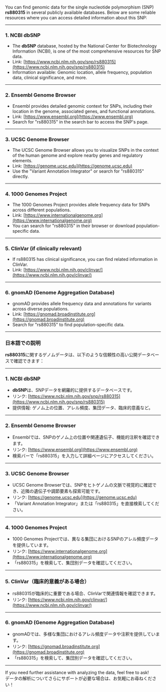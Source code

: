 You can find genomic data for the single nucleotide polymorphism (SNP) **rs880315** in several publicly available databases. Below are some reliable resources where you can access detailed information about this SNP:

---

### 1. **NCBI dbSNP**
   - The **dbSNP** database, hosted by the National Center for Biotechnology Information (NCBI), is one of the most comprehensive resources for SNP data.
   - Link: [https://www.ncbi.nlm.nih.gov/snp/rs880315](https://www.ncbi.nlm.nih.gov/snp/rs880315)
   - Information available: Genomic location, allele frequency, population data, clinical significance, and more.

---

### 2. **Ensembl Genome Browser**
   - Ensembl provides detailed genomic context for SNPs, including their location in the genome, associated genes, and functional annotations.
   - Link: [https://www.ensembl.org](https://www.ensembl.org)
   - Search for "rs880315" in the search bar to access the SNP's page.

---

### 3. **UCSC Genome Browser**
   - The UCSC Genome Browser allows you to visualize SNPs in the context of the human genome and explore nearby genes and regulatory elements.
   - Link: [https://genome.ucsc.edu](https://genome.ucsc.edu)
   - Use the "Variant Annotation Integrator" or search for "rs880315" directly.

---

### 4. **1000 Genomes Project**
   - The 1000 Genomes Project provides allele frequency data for SNPs across different populations.
   - Link: [https://www.internationalgenome.org](https://www.internationalgenome.org)
   - You can search for "rs880315" in their browser or download population-specific data.

---

### 5. **ClinVar (if clinically relevant)**
   - If rs880315 has clinical significance, you can find related information in ClinVar.
   - Link: [https://www.ncbi.nlm.nih.gov/clinvar/](https://www.ncbi.nlm.nih.gov/clinvar/)

---

### 6. **gnomAD (Genome Aggregation Database)**
   - gnomAD provides allele frequency data and annotations for variants across diverse populations.
   - Link: [https://gnomad.broadinstitute.org](https://gnomad.broadinstitute.org)
   - Search for "rs880315" to find population-specific data.

---

### 日本語での説明
**rs880315**に関するゲノムデータは、以下のような信頼性の高い公開データベースで確認できます：

---

### 1. **NCBI dbSNP**
   - **dbSNP**は、SNPデータを網羅的に提供するデータベースです。
   - リンク: [https://www.ncbi.nlm.nih.gov/snp/rs880315](https://www.ncbi.nlm.nih.gov/snp/rs880315)
   - 提供情報: ゲノム上の位置、アレル頻度、集団データ、臨床的意義など。

---

### 2. **Ensembl Genome Browser**
   - Ensemblでは、SNPのゲノム上の位置や関連遺伝子、機能的注釈を確認できます。
   - リンク: [https://www.ensembl.org](https://www.ensembl.org)
   - 検索バーで「rs880315」を入力して詳細ページにアクセスしてください。

---

### 3. **UCSC Genome Browser**
   - UCSC Genome Browserでは、SNPをヒトゲノムの文脈で視覚的に確認でき、近隣の遺伝子や調節要素も探索可能です。
   - リンク: [https://genome.ucsc.edu](https://genome.ucsc.edu)
   - 「Variant Annotation Integrator」または「rs880315」を直接検索してください。

---

### 4. **1000 Genomes Project**
   - 1000 Genomes Projectでは、異なる集団におけるSNPのアレル頻度データを提供しています。
   - リンク: [https://www.internationalgenome.org](https://www.internationalgenome.org)
   - 「rs880315」を検索して、集団別データを確認してください。

---

### 5. **ClinVar（臨床的意義がある場合）**
   - rs880315が臨床的に重要である場合、ClinVarで関連情報を確認できます。
   - リンク: [https://www.ncbi.nlm.nih.gov/clinvar/](https://www.ncbi.nlm.nih.gov/clinvar/)

---

### 6. **gnomAD (Genome Aggregation Database)**
   - gnomADでは、多様な集団におけるアレル頻度データや注釈を提供しています。
   - リンク: [https://gnomad.broadinstitute.org](https://gnomad.broadinstitute.org)
   - 「rs880315」を検索して、集団別データを確認してください。

---

If you need further assistance with analyzing the data, feel free to ask!  
データの解析についてさらにサポートが必要な場合は、お気軽にお尋ねください！